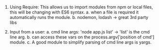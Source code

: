 1. Using Require: This allows us to import modules from npm or local files, this will be changing with ES6 syntax.
    a. when a file is required it automatically runs the module.
    b. nodemon, lodash -> great 3rd party libs

2. Input from a user: 
    a. cmd line args:  'node app.js list'
        -> 'list' is the cmd line arg.
    b. can access these vars on the process.argv['position of cmd'] module.
    c. A good module to simplify parsing of cmd line args is yargs.

